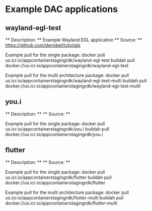 # Example DAC applications

## wayland-egl-test

** Description: ** Example Wayland EGL application
** Source: ** https://github.com/dwrobel/tutorials

Example pull for the single package:
docker pull us.icr.io/appcontainerstagingrdk/wayland-egl-test
buildah pull docker://us.icr.io/appcontainerstagingrdk/wayland-egl-test

Example pull for the multi architecture package:
docker pull us.icr.io/appcontainerstagingrdk/wayland-egl-test-multi
buildah pull docker://us.icr.io/appcontainerstagingrdk/wayland-egl-test-multi

## you.i

** Description: ** 
** Source: ** 

Example pull for the single package:
docker pull us.icr.io/appcontainerstagingrdk/you.i
buildah pull docker://us.icr.io/appcontainerstagingrdk/you.i

## flutter

** Description: ** 
** Source: ** 

Example pull for the single package:
docker pull us.icr.io/appcontainerstagingrdk/flutter
buildah pull docker://us.icr.io/appcontainerstagingrdk/flutter

Example pull for the multi architecture package:
docker pull us.icr.io/appcontainerstagingrdk/flutter-multi
buildah pull docker://us.icr.io/appcontainerstagingrdk/flutter-multi
